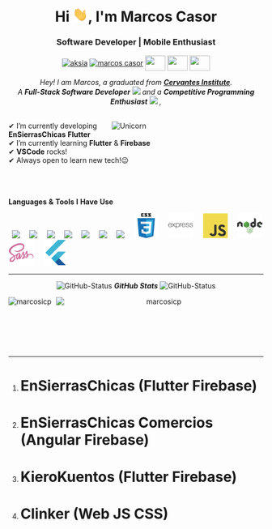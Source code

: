 <h1 align="center">Hi <img src="https://raw.githubusercontent.com/ABSphreak/ABSphreak/master/gifs/Hi.gif" width="30px">, I'm Marcos Casor</h1>
<h3 align="center">Software Developer | Mobile Enthusiast</h3>
<p align="center">
  <a href="https://www.linkedin.com/in/marcos-casor-pressacco-086ab321/" target="blank">
    <img align="center" src="https://cdn.jsdelivr.net/npm/simple-icons@3.0.1/icons/linkedin.svg" alt="aksia" height="30" width="40" /></a>
  <a href="https://www.facebook.com/marcos.casor/" target="blank">
    <img align="center" src="https://cdn.jsdelivr.net/npm/simple-icons@3.0.1/icons/facebook.svg" alt="marcos casor" height="30" width="40" /></a>
  <a href="mailto: marcos.casor@gmail.com">
    <img align="center" src="https://simpleicons.org/icons/gmail.svg" height="30" width="40" /></a>
  <a href="https://www.instagram.com/marcos.casor/" target="blank">
    <img align="center" src="https://simpleicons.org/icons/instagram.svg" height="30" width="40" /></a>
  <a href="https://twitter.com/marcosicp/" target="blank">
    <img align="center" src="https://simpleicons.org/icons/twitter.svg" height="30" width="40" /></a>
</p>



<p align="center">
  <em>
    Hey! I am Marcos, a graduated from <a href="https://www.cervantes.edu.ar/"> <b>Cervantes Institute</b></a>. <br>
    A <b>Full-Stack Software Developer</b> <img src="https://github.com/TheDudeThatCode/TheDudeThatCode/blob/master/Assets/Developer.gif" width="30px"> and a <b>Competitive Programming Enthusiast</b>&nbsp;<img src="https://github.com/TheDudeThatCode/TheDudeThatCode/blob/master/Assets/Designer.gif" width="36px">&nbsp,<br>
  </em> 
  <br>
</p>

<img align="right" width=300px alt="Unicorn" src="https://media.giphy.com/media/FPbnShq1h1IS5FQyPD/giphy.gif" />

✔ I’m currently developing **EnSierrasChicas** **Flutter**<br>
✔ I’m currently learning **Flutter** & **Firebase**<br>
✔ **VSCode** rocks!<br>
✔ Always open to learn new tech!😉<br>
<br><br><br>
 

**Languages** **&** **Tools** **I** **Have** **Use**
<p align="left">
  <code> <img height="50" src="https://github.com/uannabi/-/blob/master/resource/jp.svg"> </code>
  <code> <img height="50" src="https://github.com/uannabi/-/blob/master/resource/docker-ar21.svg"> </code>
  <code> <img height="50" src="https://github.com/uannabi/-/blob/master/resource/git.svg"> </code>
  <code> <img height="50" src="https://github.com/uannabi/-/blob/master/resource/linux-ar21.svg"> </code>
  <code> <img height="50" src="https://github.com/uannabi/-/blob/master/resource/other/mongodb-ar21.svg"> </code>
  <code> <img height="50" src="https://github.com/uannabi/-/blob/master/resource/other/sqlite-ar21.svg"> </code>
  <code> <img height="50" src="https://github.com/uannabi/-/blob/master/resource/other/mysql-ar21.svg"> </code>
  <code> <img height="50" src="https://raw.githubusercontent.com/devicons/devicon/master/icons/css3/css3-original-wordmark.svg"> </code>
  <code> <img height="50" src="https://raw.githubusercontent.com/devicons/devicon/master/icons/express/express-original-wordmark.svg"> </code>
  <code> <img height="50" src="https://raw.githubusercontent.com/devicons/devicon/master/icons/javascript/javascript-original.svg"> </code>
  <code> <img height="50" src="https://raw.githubusercontent.com/devicons/devicon/master/icons/nodejs/nodejs-original-wordmark.svg"> </code>
  <code> <img height="50" src="https://raw.githubusercontent.com/devicons/devicon/master/icons/sass/sass-original.svg"> </code>
  <code> <img height="50" src="https://raw.githubusercontent.com/devicons/devicon/master/icons/flutter/flutter-original.svg"> </code>
  <hr>
</p>
<p align="center">
    <img src="https://media.giphy.com/media/8UHRm5oY4k4FDxq5QG/giphy.gif" width="30px" alt="GitHub-Status"/>&nbsp;<i><b>GitHub Stats</b></i>
    <img src="https://media.giphy.com/media/8UHRm5oY4k4FDxq5QG/giphy.gif" width="30px" alt="GitHub-Status"/>
</p>
<p  align="center">
  <img align="left" src="https://github-readme-stats.vercel.app/api/top-langs?username=marcosicp&show_icons=true&locale=en&layout=compact" alt="marcosicp" />
</p>

<p  align="center">
  <img align="right" src="https://github-readme-stats.vercel.app/api?username=marcosicp&show_icons=true&locale=en" alt="marcosicp" width="410" />
</p>

<br>
<hr style="width: 100%;margin-top: 20%;">
<ol>
    <li>
        <p align="left">
            <!-- <h1>Projects</h1> -->
          <!-- <img align="right" src="https://github-readme-stats.vercel.app/api?username=marcosicp&show_icons=true&locale=en" alt="marcosicp" width="410" /> -->
          <h1>EnSierrasChicas (Flutter Firebase)
          </h1>
        </p>
    </li>
    <li>
        <p align="left">
            <!-- <h1>Projects</h1> -->
          <!-- <img align="right" src="https://github-readme-stats.vercel.app/api?username=marcosicp&show_icons=true&locale=en" alt="marcosicp" width="410" /> -->
          <h1>EnSierrasChicas Comercios (Angular Firebase)
          </h1>
        </p>
    </li>
    <li>
        <p align="left">
            <!-- <h1>Projects</h1> -->
          <!-- <img align="right" src="https://github-readme-stats.vercel.app/api?username=marcosicp&show_icons=true&locale=en" alt="marcosicp" width="410" /> -->
          <h1>KieroKuentos (Flutter Firebase)
          </h1>
        </p>
    </li>
    <li>
        <p align="left">
            <h1>Clinker (Web JS CSS)
          </h1>
        </p>
    </li>
</ol>
